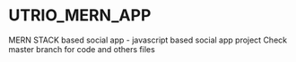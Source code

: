 # UTRIO_MERN_APP
MERN STACK based social app - javascript based social app project
Check master branch for code and others files
